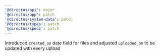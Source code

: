 ```yaml
---
'@directus/api': major
'@directus/app': patch
'@directus/system-data': patch
'@directus/types': patch
'@directus/specs': patch
---
```


Introduced `created_on` date field for files and adjusted `uploaded_on` to be updated with every upload
